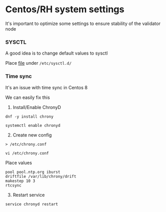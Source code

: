 # Centos/RH system settings

It's important to optimize some settings to ensure stability of the validator node

### SYSCTL

A good idea is to change default values to sysctl

Place [file](sysctl_ton.conf) under `/etc/sysctl.d/`

### Time sync

It's an issue with time sync in Centos 8

We can easily fix this

1. Install/Enable ChronyD

`dnf -y install chrony`

`systemctl enable chronyd`

2. Create new config

`> /etc/chrony.conf`

`vi /etc/chrony.conf`

Place values

```
pool pool.ntp.org iburst
driftfile /var/lib/chrony/drift
makestep 10 3
rtcsync
```

3. Restart service

`service chronyd restart`
